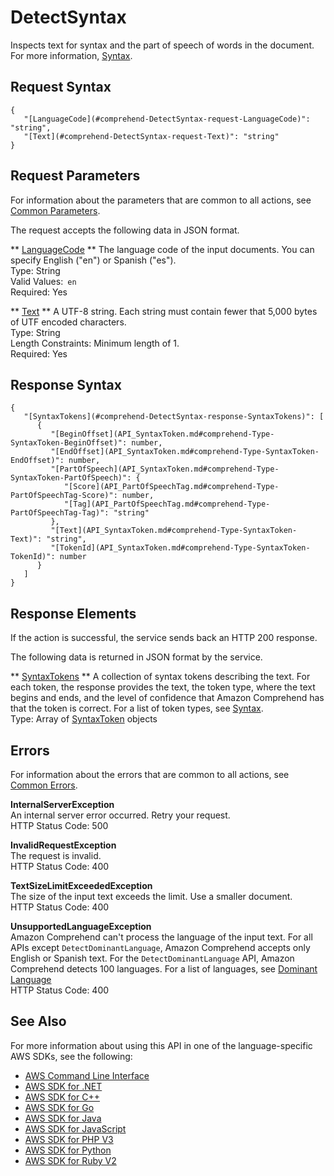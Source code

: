 # DetectSyntax<a name="API_DetectSyntax"></a>

Inspects text for syntax and the part of speech of words in the document\. For more information, [Syntax](how-syntax.md)\.

## Request Syntax<a name="API_DetectSyntax_RequestSyntax"></a>

```
{
   "[LanguageCode](#comprehend-DetectSyntax-request-LanguageCode)": "string",
   "[Text](#comprehend-DetectSyntax-request-Text)": "string"
}
```

## Request Parameters<a name="API_DetectSyntax_RequestParameters"></a>

For information about the parameters that are common to all actions, see [Common Parameters](CommonParameters.md)\.

The request accepts the following data in JSON format\.

 ** [LanguageCode](#API_DetectSyntax_RequestSyntax) **   <a name="comprehend-DetectSyntax-request-LanguageCode"></a>
The language code of the input documents\. You can specify English \("en"\) or Spanish \("es"\)\.  
Type: String  
Valid Values:` en`   
Required: Yes

 ** [Text](#API_DetectSyntax_RequestSyntax) **   <a name="comprehend-DetectSyntax-request-Text"></a>
A UTF\-8 string\. Each string must contain fewer that 5,000 bytes of UTF encoded characters\.  
Type: String  
Length Constraints: Minimum length of 1\.  
Required: Yes

## Response Syntax<a name="API_DetectSyntax_ResponseSyntax"></a>

```
{
   "[SyntaxTokens](#comprehend-DetectSyntax-response-SyntaxTokens)": [ 
      { 
         "[BeginOffset](API_SyntaxToken.md#comprehend-Type-SyntaxToken-BeginOffset)": number,
         "[EndOffset](API_SyntaxToken.md#comprehend-Type-SyntaxToken-EndOffset)": number,
         "[PartOfSpeech](API_SyntaxToken.md#comprehend-Type-SyntaxToken-PartOfSpeech)": { 
            "[Score](API_PartOfSpeechTag.md#comprehend-Type-PartOfSpeechTag-Score)": number,
            "[Tag](API_PartOfSpeechTag.md#comprehend-Type-PartOfSpeechTag-Tag)": "string"
         },
         "[Text](API_SyntaxToken.md#comprehend-Type-SyntaxToken-Text)": "string",
         "[TokenId](API_SyntaxToken.md#comprehend-Type-SyntaxToken-TokenId)": number
      }
   ]
}
```

## Response Elements<a name="API_DetectSyntax_ResponseElements"></a>

If the action is successful, the service sends back an HTTP 200 response\.

The following data is returned in JSON format by the service\.

 ** [SyntaxTokens](#API_DetectSyntax_ResponseSyntax) **   <a name="comprehend-DetectSyntax-response-SyntaxTokens"></a>
A collection of syntax tokens describing the text\. For each token, the response provides the text, the token type, where the text begins and ends, and the level of confidence that Amazon Comprehend has that the token is correct\. For a list of token types, see [Syntax](how-syntax.md)\.  
Type: Array of [SyntaxToken](API_SyntaxToken.md) objects

## Errors<a name="API_DetectSyntax_Errors"></a>

For information about the errors that are common to all actions, see [Common Errors](CommonErrors.md)\.

 **InternalServerException**   
An internal server error occurred\. Retry your request\.  
HTTP Status Code: 500

 **InvalidRequestException**   
The request is invalid\.  
HTTP Status Code: 400

 **TextSizeLimitExceededException**   
The size of the input text exceeds the limit\. Use a smaller document\.  
HTTP Status Code: 400

 **UnsupportedLanguageException**   
Amazon Comprehend can't process the language of the input text\. For all APIs except `DetectDominantLanguage`, Amazon Comprehend accepts only English or Spanish text\. For the `DetectDominantLanguage` API, Amazon Comprehend detects 100 languages\. For a list of languages, see [Dominant Language](how-languages.md)   
HTTP Status Code: 400

## See Also<a name="API_DetectSyntax_SeeAlso"></a>

For more information about using this API in one of the language\-specific AWS SDKs, see the following:
+  [AWS Command Line Interface](https://docs.aws.amazon.com/goto/aws-cli/comprehend-2017-11-27/DetectSyntax) 
+  [AWS SDK for \.NET](https://docs.aws.amazon.com/goto/DotNetSDKV3/comprehend-2017-11-27/DetectSyntax) 
+  [AWS SDK for C\+\+](https://docs.aws.amazon.com/goto/SdkForCpp/comprehend-2017-11-27/DetectSyntax) 
+  [AWS SDK for Go](https://docs.aws.amazon.com/goto/SdkForGoV1/comprehend-2017-11-27/DetectSyntax) 
+  [AWS SDK for Java](https://docs.aws.amazon.com/goto/SdkForJava/comprehend-2017-11-27/DetectSyntax) 
+  [AWS SDK for JavaScript](https://docs.aws.amazon.com/goto/AWSJavaScriptSDK/comprehend-2017-11-27/DetectSyntax) 
+  [AWS SDK for PHP V3](https://docs.aws.amazon.com/goto/SdkForPHPV3/comprehend-2017-11-27/DetectSyntax) 
+  [AWS SDK for Python](https://docs.aws.amazon.com/goto/boto3/comprehend-2017-11-27/DetectSyntax) 
+  [AWS SDK for Ruby V2](https://docs.aws.amazon.com/goto/SdkForRubyV2/comprehend-2017-11-27/DetectSyntax) 